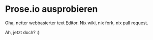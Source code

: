 # Prose.io ausprobieren

Oha, netter webbasierter text Editor. 
Nix wiki, nix fork, nix pull request.

Ah, jetzt doch? :)